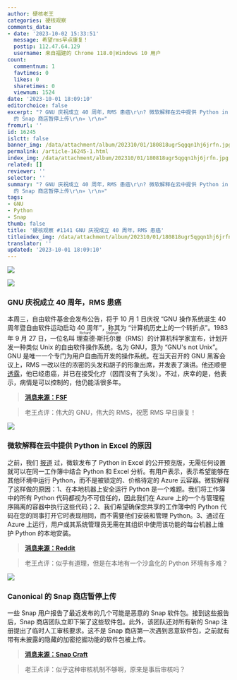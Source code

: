 ```yaml
---
author: 硬核老王
categories: 硬核观察
comments_data:
- date: '2023-10-02 15:33:51'
  message: 希望rms早点康复！
  postip: 112.47.64.129
  username: 来自福建的 Chrome 118.0|Windows 10 用户
count:
  commentnum: 1
  favtimes: 0
  likes: 0
  sharetimes: 0
  viewnum: 1524
date: '2023-10-01 18:09:10'
editorchoice: false
excerpt: "? GNU 庆祝成立 40 周年，RMS 患癌\r\n? 微软解释在云中提供 Python in Excel 的原因\r\n? Canonical
  的 Snap 商店暂停上传\r\n» \r\n»"
fromurl: ''
id: 16245
islctt: false
banner_img: /data/attachment/album/202310/01/180818ugr5qgqn1hj6jrfn.jpg
permalink: /article-16245-1.html
index_img: /data/attachment/album/202310/01/180818ugr5qgqn1hj6jrfn.jpg
related: []
reviewer: ''
selector: ''
summary: "? GNU 庆祝成立 40 周年，RMS 患癌\r\n? 微软解释在云中提供 Python in Excel 的原因\r\n? Canonical
  的 Snap 商店暂停上传\r\n» \r\n»"
tags:
- GNU
- Python
- Snap
thumb: false
title: '硬核观察 #1141 GNU 庆祝成立 40 周年，RMS 患癌'
titleindex_img: /data/attachment/album/202310/01/180818ugr5qgqn1hj6jrfn.jpg
translator: ''
updated: '2023-10-01 18:09:10'
---
```


![](/data/attachment/album/202310/01/180818ugr5qgqn1hj6jrfn.jpg)


![](/data/attachment/album/202310/01/180718le4e4ucm81eespop.jpg)


### GNU 庆祝成立 40 周年，RMS 患癌


本周三，自由软件基金会发布公告，将于 10 月 1 日庆祝 “GNU 操作系统诞生 40 周年暨自由软件运动启动 40 周年”，称其为 “计算机历史上的一个转折点”。1983 年 9 月 27 日，一位名叫 <ruby> 理查德·斯托尔曼 <rt>  Richard Stallman </rt></ruby>（RMS）的计算机科学家宣布，计划开发一种类似 Unix 的自由软件操作系统，名为 GNU，意为 “GNU's not Unix”。GNU 是唯一一个专门为用户自由而开发的操作系统。在当天召开的 GNU 黑客会议上，RMS 一改以往的浓密的头发和胡子的形象出席，并发表了演讲。他还顺便 [透露](/article-16244-1.html)，他已经患癌，并已在接受化疗（因而没有了头发）。不过，庆幸的是，他表示，病情是可以控制的，他仍能活很多年。



> 
> **[消息来源：FSF](https://www.fsf.org/news/forty-years-of-gnu-and-the-free-software-movement)**
> 
> 
> 



> 
> 老王点评：伟大的 GNU，伟大的 RMS，祝愿 RMS 早日康复！
> 
> 
> 


![](/data/attachment/album/202310/01/180837jmlcv61l12bt0xxt.jpg)


### 微软解释在云中提供 Python in Excel 的原因


之前，我们 [报道](/article-16121-1.html) 过，微软发布了 Python in Excel 的公开预览版，无需任何设置就可以在同一工作簿中结合 Python 和 Excel 分析。有用户表示，表示希望能够在其他环境中运行 Python，而不是被锁定的、价格待定的 Azure 云容器。微软解释了这样做的原因：1、在本地机器上安全运行 Python 是一个难题。我们将工作簿中的所有 Python 代码都视为不可信任的，因此我们在 Azure 上的一个与管理程序隔离的容器中执行这些代码；2、我们希望确保您共享的工作簿中的 Python 代码在您的同事打开它时表现相同，而不需要他们安装和管理 Python。3、通过在 Azure 上运行，用户或其系统管理员无需在其组织中使用该功能的每台机器上维护 Python 的本地安装。



> 
> **[消息来源：Reddit](https://www.reddit.com/r/excel/comments/16tohx5/we_developed_python_in_excel_one_of_microsoft/)**
> 
> 
> 



> 
> 老王点评：似乎有道理，但是在本地有一个沙盒化的 Python 环境有多难？
> 
> 
> 


![](/data/attachment/album/202310/01/180851fh76m7375reudmro.jpg)


### Canonical 的 Snap 商店暂停上传


一些 Snap 用户报告了最近发布的几个可能是恶意的 Snap 软件包。接到这些报告后，Snap 商店团队立即下架了这些软件包。此外，该团队还对所有新的 Snap 注册提出了临时人工审核要求。这不是 Snap 商店第一次遇到恶意软件包，之前就有带有未披露的隐藏的加密挖掘功能的软件包被上传。



> 
> **[消息来源：Snap Craft](https://forum.snapcraft.io/t/temporary-suspension-of-automatic-snap-registration-following-security-incident/37077)**
> 
> 
> 



> 
> 老王点评：似乎这种审核机制不够啊，原来是事后审核吗？
> 
> 
>